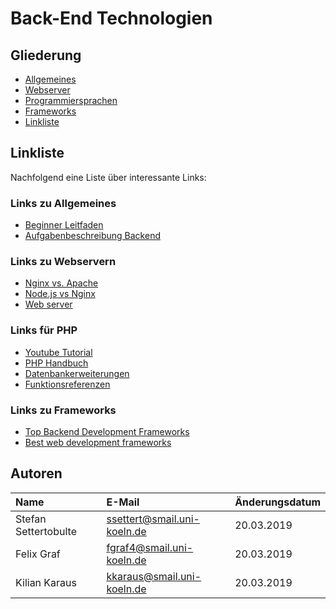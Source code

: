 # Back-End Technologien

## Gliederung
  - [Allgemeines](topics/Allgemeines.md)
  - [Webserver](topics/Webserver.md)
  - [Programmiersprachen](topics/Programmiersprachen.md)
  - [Frameworks](topics/Frameworks.md)
  - [Linkliste](#linkliste)

## Linkliste
Nachfolgend eine Liste über interessante Links:

### Links zu Allgemeines   
 - [Beginner Leitfaden](https://www.upwork.com/hiring/development/a-beginners-guide-to-back-end-development/)
 - [Aufgabenbeschreibung Backend](https://www.upwork.com/hiring/development/back-end-web-developer/)
 
### Links zu Webservern
- [Nginx vs. Apache](https://t3n.de/news/nginx-vs-apache-814684/)
- [Node.js vs Nginx](https://www.educba.com/node-js-vs-nginx/)
- [Web server](https://en.wikipedia.org/wiki/Web_server)


### Links für PHP
- [Youtube Tutorial](https://www.youtube.com/playlist?list=PLNmsVeXQZj7rZMP1lj32Qyp4bkarvzCGm)
- [PHP Handbuch](http://php.net/manual/de/index.php)
- [Datenbankerweiterungen](http://php.net/manual/de/refs.database.php)
- [Funktionsreferenzen](http://php.net/manual/de/funcref.php)

### Links zu Frameworks
- [Top Backend Development Frameworks](https://hackr.io/blog/top-10-web-development-frameworks-in-2019#Backend_frameworks)
- [Best web development frameworks](https://www.stackoftuts.com/web-development/best-web-development-frameworks-2019-backend-frontend/)

## Autoren

| Name                  | E-Mail                      | Änderungsdatum |
|:----------------------|:----------------------------|:---------------|
| Stefan Settertobulte  | ssettert@smail.uni-koeln.de | 20.03.2019     |
| Felix Graf            | fgraf4@smail.uni-koeln.de   | 20.03.2019     |
| Kilian Karaus         | kkaraus@smail.uni-koeln.de  | 20.03.2019     |
